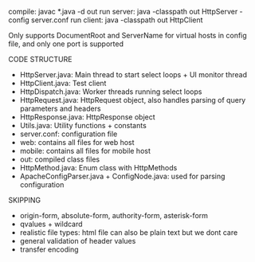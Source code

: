 compile: javac \*.java -d out
run server: java -classpath out HttpServer -config server.conf
run client: java -classpath out HttpClient

Only supports DocumentRoot and ServerName for virtual hosts in config file, and only one port is supported

CODE STRUCTURE

- HttpServer.java: Main thread to start select loops + UI monitor thread
- HttpClient.java: Test client
- HttpDispatch.java: Worker threads running select loops
- HttpRequest.java: HttpRequest object, also handles parsing of query parameters and headers
- HttpResponse.java: HttpResponse object
- Utils.java: Utility functions + constants
- server.conf: configuration file
- web: contains all files for web host
- mobile: contains all files for mobile host
- out: compiled class files
- HttpMethod.java: Enum class with HttpMethods
- ApacheConfigParser.java + ConfigNode.java: used for parsing configuration

SKIPPING

- origin-form, absolute-form, authority-form, asterisk-form
- qvalues + wildcard
- realistic file types: html file can also be plain text but we dont care
- general validation of header values
- transfer encoding
